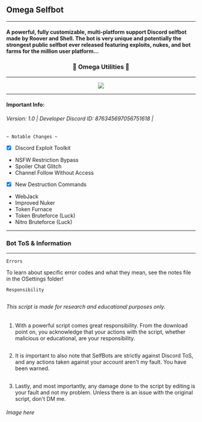 ## Omega Selfbot
***

#### A powerful, fully customizable, multi-platform support Discord selfbot made by Roover and Shell. The bot is very unique and potentially the strongest public selfbot ever released featuring exploits, nukes, and bot farms for the million user platform...

### <p align="center">👹 Omega Utilities 👹</p>
***
<p align="center">
   <img src="https://media.discordapp.net/attachments/897281521323503627/908052522537717790/unknown.png?width=369&amp;height=335", >
</p>
<hr>

#### Important Info: 
###### Version: 1.0 | Developer Discord ID: 876345697056751618 | 

`~ Notable Changes ~`

- [x] Discord Exploit Toolkit
* NSFW Restriction Bypass
* Spoiler Chat Glitch
* Channel Follow Without Access

- [x] New Destruction Commands 
* WebJack 
* Improved Nuker
* Token Furnace
* Token Bruteforce (Luck)
* Nitro Bruteforce (Luck)

***
### Bot ToS & Information
***

`Errors`

To learn about specific error codes and what they mean, see the notes file in the OSettings folder!

`Responsibility`
##
###### This script is made for research and educational purposes only.
1. With a powerful script comes great responsibility. From the download point on, you acknowledge that your actions with the script, whether malicious or educational, are your responsibility.
##
2. It is important to also note that SelfBots are strictly against Discord ToS, and any actions taken against your account aren't my fault. You have been warned.
##
3. Lastly, and most importantly, any damage done to the script by editing is your fault and not my problem. Unless there is an issue with the original script, don't DM me.

###### Image here
